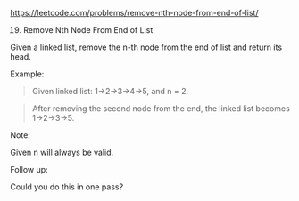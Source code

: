 https://leetcode.com/problems/remove-nth-node-from-end-of-list/

19. Remove Nth Node From End of List

Given a linked list, remove the n-th node from the end of list and return its head.

Example:

>Given linked list: 1->2->3->4->5, and n = 2.

>After removing the second node from the end, the linked list becomes 1->2->3->5.

Note:

Given n will always be valid.

Follow up:

Could you do this in one pass?
